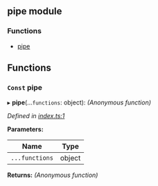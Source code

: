 ## pipe module

### Functions

* [pipe](README.md#const-pipe)

## Functions

### `Const` pipe

▸ **pipe**(...`functions`: object): *(Anonymous function)*

*Defined in [index.ts:1](https://github.com/andres-kovalev/pragmatic-streams/blob/08c08d4/src/utility/pipe/index.ts#L1)*

**Parameters:**

Name | Type |
------ | ------ |
`...functions` | object |

**Returns:** *(Anonymous function)*
